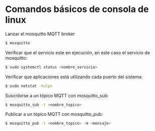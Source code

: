 # Comandos básicos de consola de linux

Lanzar el mosquitto MQTT broker
```sh
$ mosquitto
```

Verificar que el servicio este en ejecución, en este caso el servicio de mosquitto:
```sh
$ sudo systemctl status <nombre_servicio>
```

Verificar que aplicaciones está utilizando cada puerto del sistema:
```sh
$ sudo netstat -tulpn
```

Suscribirse a un tópico MQTT con mosquitto_sub:
```sh
$ mosquitto_sub -t <nombre_topico>
```

Publicar a un tópico MQTT con mosquitto_pub:
```sh
$ mosquitto_pub -t <nombre_topico> -m <mensaje>
```